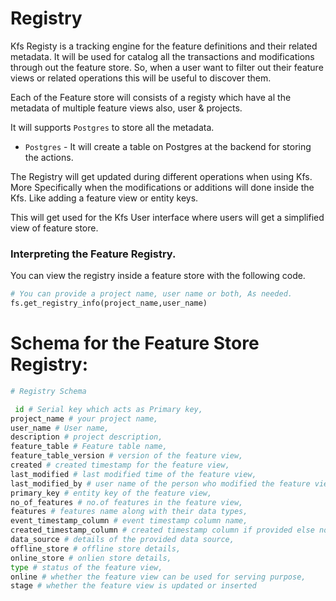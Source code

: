 # Registry

Kfs Registy is a tracking engine for the feature definitions and their related metadata. It will be used for catalog all the transactions and modifications through out the feature store. So, when a user want to filter out their feature views or related operations this will be useful to discover them.

Each of the Feature store will consists of a registy which have al the metadata of multiple feature views also, user & projects.

It will supports `Postgres` to store all the metadata.

- `Postgres` - It will create a table on Postgres at the backend for storing the actions.

The Registry will get updated during different operations when using Kfs. More Specifically when the modifications or additions will done inside the Kfs. Like adding a feature view or entity keys.

This will get used for the Kfs User interface where users will get a simplified view of feature store.

### Interpreting the Feature Registry.

You can view the registry inside a feature store with the following code.

```python
# You can provide a project name, user name or both, As needed.
fs.get_registry_info(project_name,user_name)

```

# Schema for the Feature Store Registry:

```python
# Registry Schema

 id # Serial key which acts as Primary key,
project_name # your project name,
user_name # User name,
description # project description,
feature_table # Feature table name,
feature_table_version # version of the feature view,
created # created timestamp for the feature view,
last_modified # last modified time of the feature view,
last_modified_by # user name of the person who modified the feature view recently,
primary_key # entity key of the feature view,
no_of_features # no.of features in the feature view,
features # features name along with their data types,
event_timestamp_column # event timestamp column name,
created_timestamp_column # created timestamp column if provided else none,
data_source # details of the provided data source,
offline_store # offline store details,
online_store # onlien store details,
type # status of the feature view,
online # whether the feature view can be used for serving purpose,
stage # whether the feature view is updated or inserted
```
